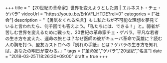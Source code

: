 +++
title =  "【20世紀の革命家】世界を変えようとした男 | エルネスト・チェ・ゲバラ"
videoUrl = "https://youtu.be/ErkVFI_HTDE?rel=0"
categories = ["社会"]
description = "【勇気をくれる名言】もし私たちが不可能な理想を夢見ていると言われたら、何千回でも答えよう。「私たちには、できる！」と。弱者が苦しむ世界を変えるために戦った、20世紀の革命家チェ・ゲバラ。平凡な若者の生き方を変えた、運命の旅とは？なぜ医師の彼がキューバ革命で英雄に？読む人の胸を打つ、盟友カストロへの『別れの手紙』とは？ゲバラの生き方を知れば、あなたの明日が変わる。」"
tags = ["革命家","ゲバラ","20世紀","名言"]
date = "2018-03-25T18:26:30+09:00"
draft = true
+++
